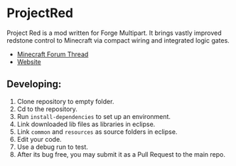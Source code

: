 ProjectRed
==========
Project Red is a mod written for Forge Multipart. It brings vastly improved redstone control to Minecraft via compact wiring and integrated logic gates.
- [Minecraft Forum Thread](http://www.minecraftforum.net/topic/1885652-)
- [Website](http://bit.ly/mrtjp-projectred)


Developing:
----------

1. Clone repository to empty folder.
2. Cd to the repository.
3. Run `install-dependencies` to set up an environment.
4. Link downloaded lib files as libraries in eclipse.
5. Link `common` and `resources` as source folders in eclipse.
6. Edit your code.
7. Use a debug run to test.
8. After its bug free, you may submit it as a Pull Request to the main repo.